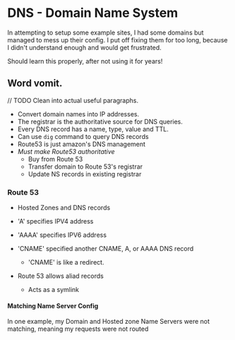 # DNS - Domain Name System

In attempting to setup some example sites, I had some domains but managed to mess up their config.
I put off fixing them for too long, because I didn't understand enough and would get frustrated.

Should learn this properly, after not using it for years!

## Word vomit. 
// TODO Clean into actual useful paragraphs.

* Convert domain names into IP addresses.
* The registrar is the authoritative source for DNS queries.
* Every DNS record has a name, type, value and TTL.
* Can use `dig` command to query DNS records
* Route53 is just amazon's DNS management
* *Must make Route53 authoritative*
    * Buy from Route 53
    * Transfer domain to Route 53's registrar
    * Update NS records in existing registrar
    
### Route 53

* Hosted Zones and DNS records
* 'A' specifies IPV4 address
* 'AAAA' specifies IPV6 address
* 'CNAME' specified another CNAME, A, or AAAA DNS record
    * 'CNAME' is like a redirect.
    
* Route 53 allows aliad records
    * Acts as a symlink
  
#### Matching Name Server Config

In one example, my Domain and Hosted zone Name Servers were not matching, meaning my requests were not routed